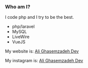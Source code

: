 ### Who am I?

I code php and I try to be the best.

- php/laravel
- MySQL
- LiveWire
- VueJS


My website is: [Ali Ghasemzadeh Dev](https://alighasemzadeh.dev)

My instagram is: [Ali Ghasemzadeh Dev](https://instagram.com/alighasemzadeh.dev)
